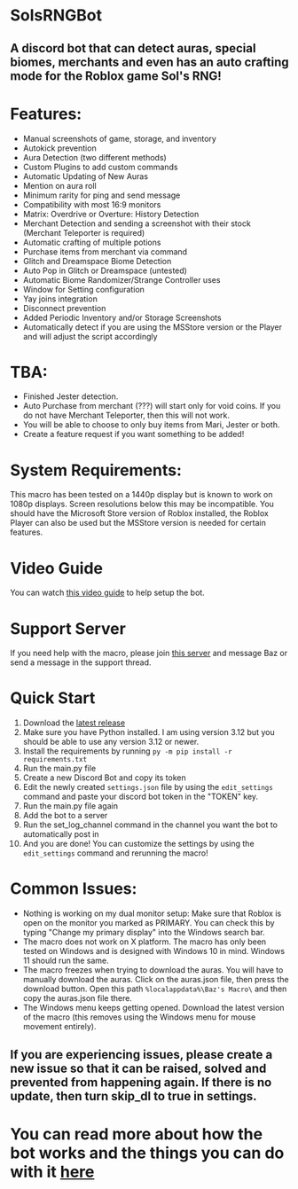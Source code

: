 # SolsRNGBot
## A discord bot that can detect auras, special biomes, merchants and even has an auto crafting mode for the Roblox game Sol's RNG!
# Features:
- Manual screenshots of game, storage, and inventory
- Autokick prevention
- Aura Detection (two different methods)
- Custom Plugins to add custom commands
- Automatic Updating of New Auras
- Mention on aura roll
- Minimum rarity for ping and send message
- Compatibility with most 16:9 monitors
- Matrix: Overdrive or Overture: History Detection
- Merchant Detection and sending a screenshot with their stock (Merchant Teleporter is required)
- Automatic crafting of multiple potions
- Purchase items from merchant via command
- Glitch and Dreamspace Biome Detection
- Auto Pop in Glitch or Dreamspace (untested)
- Automatic Biome Randomizer/Strange Controller uses
- Window for Setting configuration
- Yay joins integration
- Disconnect prevention
- Added Periodic Inventory and/or Storage Screenshots
- Automatically detect if you are using the MSStore version or the Player and will adjust the script accordingly

# TBA:
- Finished Jester detection.
- Auto Purchase from merchant (???) will start only for void coins. If you do not have Merchant Teleporter, then this will not work.
- You will be able to choose to only buy items from Mari, Jester or both.
- Create a feature request if you want something to be added!

# System Requirements:
This macro has been tested on a 1440p display but is known to work on 1080p displays. Screen resolutions below this may be incompatible.
You should have the Microsoft Store version of Roblox installed, the Roblox Player can also be used but the MSStore version is needed for certain features.

# Video Guide
You can watch [this video guide](https://youtu.be/AKva_0biJuk) to help setup the bot.

# Support Server
If you need help with the macro, please join [this server](https://discord.com/invite/y6NV89Na) and message Baz or send a message in the support thread.

# Quick Start
1. Download the [latest release](https://github.com/bazthedev/SolsRNGBot/releases/latest)
2. Make sure you have Python installed. I am using version 3.12 but you should be able to use any version 3.12 or newer.
3. Install the requirements by running `py -m pip install -r requirements.txt`
4. Run the main.py file
5. Create a new Discord Bot and copy its token
6. Edit the newly created `settings.json` file by using the `edit_settings` command and paste your discord bot token in the "TOKEN" key.
7. Run the main.py file again
8. Add the bot to a server
9. Run the set_log_channel command in the channel you want the bot to automatically post in
10. And you are done! You can customize the settings by using the `edit_settings` command and rerunning the macro!

# Common Issues:
- Nothing is working on my dual monitor setup: Make sure that Roblox is open on the monitor you marked as PRIMARY. You can check this by typing "Change my primary display" into the Windows search bar.
- The macro does not work on X platform. The macro has only been tested on Windows and is designed with Windows 10 in mind. Windows 11 should run the same.
- The macro freezes when trying to download the auras. You will have to manually download the auras. Click on the auras.json file, then press the download button. Open this path `%localappdata%\Baz's Macro\` and then copy the auras.json file there.
- The Windows menu keeps getting opened. Download the latest version of the macro (this removes using the Windows menu for mouse movement entirely).
## If you are experiencing issues, please create a new issue so that it can be raised, solved and prevented from happening again. If there is no update, then turn skip_dl to true in settings.

# You can read more about how the bot works and the things you can do with it [here](https://github.com/bazthedev/SolsRNGBot/wiki)
